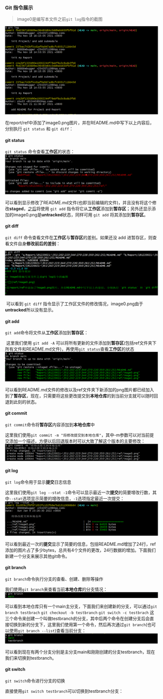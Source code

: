 ### Git 指令展示

> image0是编写本文件之前`git log`指令的截图

![](ref/image0.png)

​		在report/ref中添加了image0.png图片，并在README.md中写下以上内容后，分别执行 ``git status`` 和 ``git diff``：

#### git status		

`git status` 命令查看**工作区**的状态：![](ref/image1.png)

​		可以看到显示修改了README.md文件(也即当前编辑的文件)，并且没有将这个修改**staged**，[之后](#git%20add)将使用 `git add` 指令将它从**工作区**添加到**暂存区**；另外还显示添加的image0.png是**untracked**状态，同样可用 `git add` 将其添加到**暂存区**。

#### git diff

`git diff` 命令查看文件在**工作区**与**暂存区**的差别。如果还没 add 进暂存区，则查看文件自身**修改前后的差别**：

![](ref/image2.png)

​		可以看到 `git diff` 指令显示了工作区文件的修改情况，image0.png由于**untracked**所以没有显示。

#### git add

`git add`命令将文件从**工作区**添加到**暂存区**：

​		这里我们使用 `git add -A` 可以将所有更新的文件添加到**暂存区**(包括ref文件夹下所有文件和README.md文件)，再使用`git status`查看**工作区**的状态![](ref/image3.png)

​		可以看到README.md文件的修改以及ref文件夹下新添加的png图片都已经加入到了**暂存区**，现在，只需要将这些更改提交到**本地仓库**的到当前分支就可以随时回退到此刻的状态。

#### git commit

`git commit`命令将**暂存区**内容添加到**本地仓库**中

​		这里我们使用`git commit -m "将修改提交到本地仓库"`，其中-m参数可以对当前提交添加一个描述，方便以后回退版本时可以大致了解这个版本的主要修改：![](ref/image4.png)

#### git log

`git log`命令用于显示**提交**日志信息

​		这里我们使用`git log --stat -1`命令可以显示最近一次**提交**的简要增改行数，其中`--stat`选项显示简要的增改信息，`-1`选项指定最近一次提交：![](ref/image5.png)

​		可以看到最近一次的**提交**显示了简要的信息，包括README.md增加了24行，ref添加的图片占了多少bytes，总共有4个文件的更改，24行数据的增加。下面我们新建一个分支来展示其他git命令。

#### git branch

`git branch`命令执行分支的查看、创建、删除等操作

​		我们使用`git branch`来查看当前**本地仓库**的分支情况：![](ref/image6.png)

可以看到本地仓库只有一个main主分支，下面我们来创建新的分支，可以通过`git branch testbrach` `git checkout -b testbranch` `git switch -c testbrach` 这三个命令来创建一个叫做testbranch的分支，其中后两个命令在创建分支后会直接切换到新的分支下，这里我们使用第一个命令，然后再次通过`git branch`(也可以使用`git branch --list`)查看当前分支：![](ref/image7.png)

可以看到现在有两个分支分别是主分支main和刚刚创建的分支testbranch，现在我们来切换到testbranch。

#### git switch

`git switch`命令进行分支的切换

​		直接使用`git switch testbranch`可以切换到testbranch分支：

